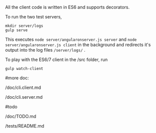 All the client code is written in ES6 and supports decorators. 


To run the two test servers, 

```!bash
mkdir server/logs
gulp serve
```

This executes `node server/angularonserver.js server` and `node server/angularonserver.js client` in the background and redirects it's output into the log files `/server/logs/` .

To play with the ES6/7 client in the /src folder, run

```!bash
gulp watch-client
```

#more doc: 

/doc/cli.client.md

/doc/cli.server.md
 
 
#todo

/doc/TODO.md

/tests/README.md
 
